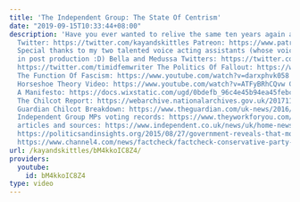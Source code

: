 ```yaml
---
title: 'The Independent Group: The State Of Centrism'
date: "2019-09-15T10:33:44+08:00"
description: 'Have you ever wanted to relive the same ten years again and again forever????
  Twitter: https://twitter.com/kayandskittles Patreon: https://www.patreon.com/kayandskittles
  Special thanks to my two talented voice acting assistants (whose voices I butchered
  in post production :D) Bella and Medussa Twitters: https://twitter.com/BellaDante_
  https://twitter.com/timidfemwriter The Politics Of Fallout: https://www.youtube.com/watch?v=gfK5cNNjXtg
  The Function Of Fascism: https://www.youtube.com/watch?v=darxphvk058 Peter Coffin''s
  Horseshoe Theory Video: https://www.youtube.com/watch?v=ATFyBRhCQvw Chuka''s Not
  A Manifesto: https://docs.wixstatic.com/ugd/0bdefb_96c4e45b94ea45febcba0162256b03bf.pdf
  The Chilcot Report: https://webarchive.nationalarchives.gov.uk/20171123123237/http://www.iraqinquiry.org.uk/
  Guardian Chilcot Breakdown: https://www.theguardian.com/uk-news/2016/jul/06/iraq-inquiry-key-points-from-the-chilcot-report
  Independent Group MPs voting records: https://www.theyworkforyou.com/mps/?o=p Other
  articles and sources: https://www.independent.co.uk/news/uk/home-news/un-disabled-rights-uk-government-denounced-criticised-united-nations-austerity-policies-a7923006.html
  https://politicsandinsights.org/2015/08/27/government-reveals-that-more-than-4000-died-within-six-weeks-of-being-deemed-fit-for-work/
  https://www.channel4.com/news/factcheck/factcheck-conservative-party-rulebook-doesnt-mention-antisemitism'
url: /kayandskittles/bM4kkoIC8Z4/
providers:
  youtube:
    id: bM4kkoIC8Z4
type: video
---
```


